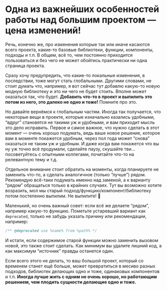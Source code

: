 # Одна из важнейших особенностей работы над большим проектом — цена изменений!

Речь, конечно же, про изменения которые так или иначе касаются всего проекта, какие-то базовые библиотеки, функции, компоненты, подходы и т.п. В общем, всё то, чем постоянно приходится пользоваться и без чего не может обойтись практически ни одна страница проекта.

Сразу хочу предупредить, что какие-то локальные изменения, в последствии, тоже могут стать глобальными. Другими словами, не стоит думать что, например, я вот сейчас тут добавлю какую-то новую модную библиотеку и это ни чего не будет стоить. Вполне может оказаться так, что будет. **Добавить что-то в проект и выпилить это потом из него, это далеко не одно и тоже!** Помните про это.

Но давайте вернёмся к глобальным частям. Иногда так получается, что некоторые вещи в проекте, которые изначально казались удобными, “вдруг” становятся не такими уж и удобными, и вам приходит мысль это дело исправить. Первое и самое важное, что нужно сделать в этот момент — очень хорошо подумать, ведь ваше новое решение, которое вам в моменте покажется удобным, через пол года может “снова” оказаться не таким уж и удобным. И даже когда вам покажется что вы ну уж точно всё продумали, сделайте паузу, скушайте тви… посоветуйтесь с опытными коллегами, почитайте что-то на релевантную тему и т.д.

Отдельное внимание стоит обратить на моменты, когда планируете не заменить что-то, а сделать аналогичное (только “лучше”) рядом. Рекомендую всё-таки подумать именно над заменой, а к варианту “рядом” обращаться только в крайних случаях. Тут вы возможно хотите возразить, мол мы старый подход/функцию/компонент/библиотеку потом постепенно выпилим. Не выпилите! 🤪

Маленький, но очень важный совет: если всё же делаете “рядом”, например какую-то функцию. Пометьте устаревший вариант как `deprecated`, только не забудь указать причину или рекомендации, например:

```javascript
/** @deprecated use %name% from %path% */
```

И кстати, если содержимое старой функции можно заменить вызовом новой, это также стоит сделать. Как минимум вы удалите лишний код, а как максимум “источник” правды останется один.

Если всего этого не делать, то ваш большой проект, который со временем станет ещё больше, может превратиться в месиво разных подходов, библиотек делающих одно и тоже, одинаковых компонентов и т.п. **Иногда лучше жить с одним не очень хорошо, но работающим решением, чем плодить сущности делающие одно и тоже.**
